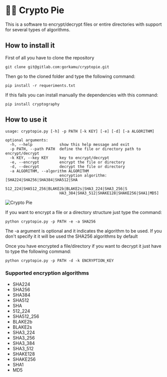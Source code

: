 # 🍰🍰 Crypto Pie

This is a software to encrypt/decrypt files or entire directories with support for several types of algorithms.

## How to install it

First of all you have to clone the repository
```
git clone git@gitlab.com:gorkamu/cryptopie.git
```

Then go to the cloned folder and type the following command:
```
pip install -r requeriments.txt
```

If this fails you can install manually the dependencies with this command:
```
pip install cryptography
```

## How to use it
```
usage: cryptopie.py [-h] -p PATH [-k KEY] [-e] [-d] [-a ALGORITHM]

optional arguments:
  -h, --help            show this help message and exit
  -p PATH, --path PATH  define the file or directory path to encrypt/decrypt
  -k KEY, --key KEY     key to encrypt/decrypt
  -e, --encrypt         encrypt the file or directory
  -d, --decrypt         decrypt the file or directory
  -a ALGORITHM, --algorithm ALGORITHM
                        encryption algorithm: [SHA224|SHA256|SHA384|SHA512|SHA
                        512_224|SHA512_256|BLAKE2b|BLAKE2s|SHA3_224|SHA3_256|S
                        HA3_384|SHA3_512|SHAKE128|SHAKE256|SHA1|MD5]
```

![Crypto Pie](https://i.imgur.com/iVbN40w.png)

If you want to encrypt a file or a directory structure just type the command:
```
python cryptopie.py -p PATH -e -a SHA256
```

The -a argument is optional and it indicates the algorithm to be used. If you don't specify it it will be used the SHA256 algorithms by default

Once you have encrypted a file/directory if you want to decrypt it just have to type the following command:
```
python cryptopie.py -p PATH -d -k ENCRYPTION_KEY
```

### Supported encryption algorithms
- SHA224
- SHA256
- SHA384
- SHA512
- SHA
- 512_224
- SHA512_256
- BLAKE2b
- BLAKE2s
- SHA3_224
- SHA3_256
- SHA3_384
- SHA3_512
- SHAKE128
- SHAKE256
- SHA1
- MD5